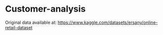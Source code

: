 # Customer-analysis
Original data available at: https://www.kaggle.com/datasets/ersany/online-retail-dataset
